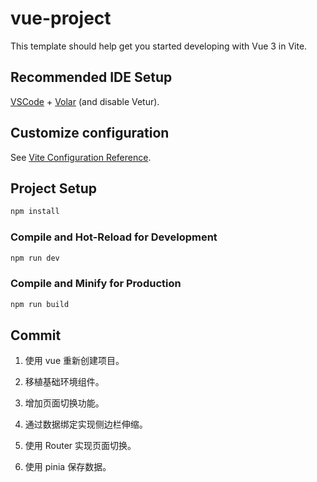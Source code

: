 # vue-project

This template should help get you started developing with Vue 3 in Vite.

## Recommended IDE Setup

[VSCode](https://code.visualstudio.com/) + [Volar](https://marketplace.visualstudio.com/items?itemName=Vue.volar) (and disable Vetur).

## Customize configuration

See [Vite Configuration Reference](https://vitejs.dev/config/).

## Project Setup

```sh
npm install
```

### Compile and Hot-Reload for Development

```sh
npm run dev
```

### Compile and Minify for Production

```sh
npm run build
```

## Commit

1. 使用 vue 重新创建项目。

2. 移植基础环境组件。

3. 增加页面切换功能。

4. 通过数据绑定实现侧边栏伸缩。

5. 使用 Router 实现页面切换。

6. 使用 pinia 保存数据。
